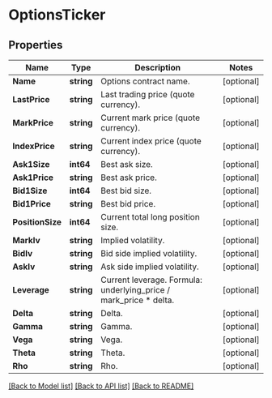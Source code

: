 # OptionsTicker

## Properties

Name | Type | Description | Notes
------------ | ------------- | ------------- | -------------
**Name** | **string** | Options contract name. | [optional] 
**LastPrice** | **string** | Last trading price (quote currency). | [optional] 
**MarkPrice** | **string** | Current mark price (quote currency). | [optional] 
**IndexPrice** | **string** | Current index price (quote currency). | [optional] 
**Ask1Size** | **int64** | Best ask size. | [optional] 
**Ask1Price** | **string** | Best ask price. | [optional] 
**Bid1Size** | **int64** | Best bid size. | [optional] 
**Bid1Price** | **string** | Best bid price. | [optional] 
**PositionSize** | **int64** | Current total long position size. | [optional] 
**MarkIv** | **string** | Implied volatility. | [optional] 
**BidIv** | **string** | Bid side implied volatility. | [optional] 
**AskIv** | **string** | Ask side implied volatility. | [optional] 
**Leverage** | **string** | Current leverage. Formula: underlying_price / mark_price * delta. | [optional] 
**Delta** | **string** | Delta. | [optional] 
**Gamma** | **string** | Gamma. | [optional] 
**Vega** | **string** | Vega. | [optional] 
**Theta** | **string** | Theta. | [optional] 
**Rho** | **string** | Rho. | [optional] 

[[Back to Model list]](../README.md#documentation-for-models) [[Back to API list]](../README.md#documentation-for-api-endpoints) [[Back to README]](../README.md)



